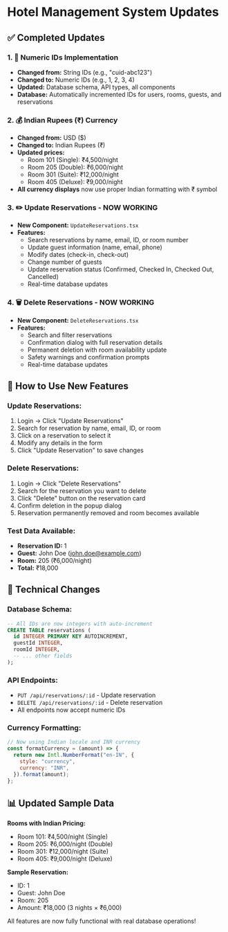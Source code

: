 # Hotel Management System Updates

## ✅ **Completed Updates**

### **1. 🔢 Numeric IDs Implementation**

- **Changed from:** String IDs (e.g., "cuid-abc123")
- **Changed to:** Numeric IDs (e.g., 1, 2, 3, 4)
- **Updated:** Database schema, API types, all components
- **Database:** Automatically incremented IDs for users, rooms, guests, and reservations

### **2. 💰 Indian Rupees (₹) Currency**

- **Changed from:** USD ($)
- **Changed to:** Indian Rupees (₹)
- **Updated prices:**
  - Room 101 (Single): ₹4,500/night
  - Room 205 (Double): ₹6,000/night
  - Room 301 (Suite): ₹12,000/night
  - Room 405 (Deluxe): ₹9,000/night
- **All currency displays** now use proper Indian formatting with ₹ symbol

### **3. ✏️ Update Reservations - NOW WORKING**

- **New Component:** `UpdateReservations.tsx`
- **Features:**
  - Search reservations by name, email, ID, or room number
  - Update guest information (name, email, phone)
  - Modify dates (check-in, check-out)
  - Change number of guests
  - Update reservation status (Confirmed, Checked In, Checked Out, Cancelled)
  - Real-time database updates

### **4. 🗑️ Delete Reservations - NOW WORKING**

- **New Component:** `DeleteReservations.tsx`
- **Features:**
  - Search and filter reservations
  - Confirmation dialog with full reservation details
  - Permanent deletion with room availability update
  - Safety warnings and confirmation prompts
  - Real-time database updates

## 🎯 **How to Use New Features**

### **Update Reservations:**

1. Login → Click "Update Reservations"
2. Search for reservation by name, email, ID, or room
3. Click on a reservation to select it
4. Modify any details in the form
5. Click "Update Reservation" to save changes

### **Delete Reservations:**

1. Login → Click "Delete Reservations"
2. Search for the reservation you want to delete
3. Click "Delete" button on the reservation card
4. Confirm deletion in the popup dialog
5. Reservation permanently removed and room becomes available

### **Test Data Available:**

- **Reservation ID:** 1
- **Guest:** John Doe (john.doe@example.com)
- **Room:** 205 (₹6,000/night)
- **Total:** ₹18,000

## 🔧 **Technical Changes**

### **Database Schema:**

```sql
-- All IDs are now integers with auto-increment
CREATE TABLE reservations (
  id INTEGER PRIMARY KEY AUTOINCREMENT,
  guestId INTEGER,
  roomId INTEGER,
  -- ... other fields
);
```

### **API Endpoints:**

- `PUT /api/reservations/:id` - Update reservation
- `DELETE /api/reservations/:id` - Delete reservation
- All endpoints now accept numeric IDs

### **Currency Formatting:**

```javascript
// Now using Indian locale and INR currency
const formatCurrency = (amount) => {
  return new Intl.NumberFormat("en-IN", {
    style: "currency",
    currency: "INR",
  }).format(amount);
};
```

## 📊 **Updated Sample Data**

**Rooms with Indian Pricing:**

- Room 101: ₹4,500/night (Single)
- Room 205: ₹6,000/night (Double)
- Room 301: ₹12,000/night (Suite)
- Room 405: ₹9,000/night (Deluxe)

**Sample Reservation:**

- ID: 1
- Guest: John Doe
- Room: 205
- Amount: ₹18,000 (3 nights × ₹6,000)

All features are now fully functional with real database operations!
